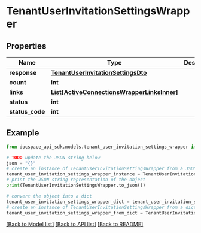 # TenantUserInvitationSettingsWrapper

## Properties

Name | Type | Description | Notes
------------ | ------------- | ------------- | -------------
**response** | [**TenantUserInvitationSettingsDto**](TenantUserInvitationSettingsDto.md) |  | [optional] 
**count** | **int** |  | [optional] 
**links** | [**List[ActiveConnectionsWrapperLinksInner]**](ActiveConnectionsWrapperLinksInner.md) |  | [optional] 
**status** | **int** |  | [optional] 
**status_code** | **int** |  | [optional] 

## Example

```python
from docspace_api_sdk.models.tenant_user_invitation_settings_wrapper import TenantUserInvitationSettingsWrapper

# TODO update the JSON string below
json = "{}"
# create an instance of TenantUserInvitationSettingsWrapper from a JSON string
tenant_user_invitation_settings_wrapper_instance = TenantUserInvitationSettingsWrapper.from_json(json)
# print the JSON string representation of the object
print(TenantUserInvitationSettingsWrapper.to_json())

# convert the object into a dict
tenant_user_invitation_settings_wrapper_dict = tenant_user_invitation_settings_wrapper_instance.to_dict()
# create an instance of TenantUserInvitationSettingsWrapper from a dict
tenant_user_invitation_settings_wrapper_from_dict = TenantUserInvitationSettingsWrapper.from_dict(tenant_user_invitation_settings_wrapper_dict)
```
[[Back to Model list]](../README.md#documentation-for-models) [[Back to API list]](../README.md#documentation-for-api-endpoints) [[Back to README]](../README.md)


